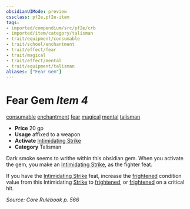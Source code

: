 ```yaml
---
obsidianUIMode: preview
cssclass: pf2e,pf2e-item
tags:
- imported/compendium/src/pf2e/crb
- imported/item/category/talisman
- trait/equipment/consumable
- trait/school/enchantment
- trait/effect/fear
- trait/magical
- trait/effect/mental
- trait/equipment/talisman
aliases: ["Fear Gem"]
---
```

# Fear Gem *Item 4*  
[consumable](consumable.md)  [enchantment](enchantment.md)  [fear](rules/traits/fear.md)  [magical](magical.md)  [mental](mental.md)  [talisman](talisman.md)  

- **Price** 20 gp
- **Usage** affixed to a weapon
- **Activate** [Intimidating Strike](../../feats/intimidating-strike.md)
- **Category** Talisman

Dark smoke seems to writhe within this obsidian gem. When you activate the gem, you make an [Intimidating Strike](../../feats/intimidating-strike.md), as the fighter feat.

If you have the [Intimidating Strike](../../feats/intimidating-strike.md) feat, increase the [frightened](conditions.md#Frightened) condition value from this Intimidating [Strike](strike.md) to [frightened](conditions.md#Frightened), or [frightened](conditions.md#Frightened) on a critical hit.

*Source: Core Rulebook p. 566*